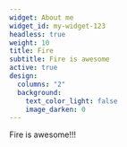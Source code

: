 ```yaml
---
widget: About me
widget_id: my-widget-123
headless: true
weight: 10
title: Fire
subtitle: Fire is awesome
active: true
design:
  columns: "2"
  background:
    text_color_light: false
    image_darken: 0
---
```

Fire is awesome!!!